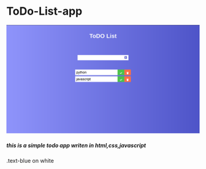 # ToDo-List-app

![image of todo app ](https://github.com/Ashraful-malik/ToDo-List-app/blob/main/ToDo%20List%20app/todo.png)
<h5>this is a simple todo app writen in html,css,javascript </h5>
<div class="text-blue mb-2">
  .text-blue on white
</div>
